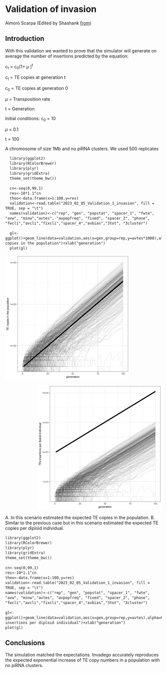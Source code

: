 Validation of invasion
================
Almorò Scarpa (Edited by Shashank [from](https://github.com/Almo96/Paramutations_TEs/blob/main/Validation/2022_08_01_Validation_1_invasion.md))

## Introduction

With this validation we wanted to prove that the simulator will generate
on average the number of insertions predicted by the equation:

c<sub>t</sub> = c<sub>0</sub>(1+ $\mu$ )<sup>t</sup>



c<sub>t</sub> = TE copies at generation t

c<sub>0</sub> = TE copies at generation 0

$\mu$  = Transposition rate

t = Generation

Initial conditions:
c<sub>0</sub> = 10

$\mu$  = 0.1

t = 100



A chromosome of size 1Mb and no piRNA clusters. We used 500 replicates


      library(ggplot2)
      library(RColorBrewer)
      library(plyr)
      library(gridExtra)
      theme_set(theme_bw())
    
      cn<-seq(0,99,1)
      res<-10*1.1^cn
      theo<-data.frame(x=1:100,y=res)
      validation<-read.table("2023_02_05_Validation_1_invasion", fill = TRUE, sep = "\t")
      names(validation)<-c("rep", "gen", "popstat", "spacer_1", "fwte", "avw", "minw","avtes", "avpopfreq", "fixed", "spacer_2", "phase", "fwcli","avcli","fixcli","spacer_4","avbias","3tot", "3cluster")
    
      gl<-ggplot()+geom_line(data=validation,aes(x=gen,group=rep,y=avtes*1000),alpha=0.15,size=0.3)+scale_y_log10()+geom_line(data=theo,aes(x=x,y=y),size=2)+theme(legend.position="none")+ylab("TE copies in the population")+xlab("generation")
      plot(gl)


<p align="center">
<p align="left">
    <img src="images/demo1a.png" width="400" height="400"
         alt="A. TE copies in the population vs Gen">
    
</p>

<p align="right">
    <img src="images/demo1b.png" width="400" height="400"
         alt="B. TEs insertions per diploid individual">
   
</p>
</p>

A. In this scenario estimated the expected TE copies in the population.
B. Similar to the previous case but in this scenario estimated the expected TE copies per diploid individual.


    library(ggplot2)
    library(RColorBrewer)
    library(plyr)
    library(gridExtra)
    theme_set(theme_bw())
    
    cn<-seq(0,99,1)
    res<-10*1.1^cn
    theo<-data.frame(x=1:100,y=res)
    validation<-read.table("2023_02_05_Validation_1_invasion", fill = TRUE, sep = "\t")
    names(validation)<-c("rep", "gen", "popstat", "spacer_1", "fwte", "avw", "minw","avtes", "avpopfreq", "fixed", "spacer_2", "phase", "fwcli","avcli","fixcli","spacer_4","avbias","3tot", "3cluster")
    
    gl<-ggplot()+geom_line(data=validation,aes(x=gen,group=rep,y=avtes),alpha=0.15,size=0.3)+scale_y_log10()+geom_line(data=theo,aes(x=x,y=y),size=2)+theme(legend.position="none")+ylab("TEs insertions per diploid individual")+xlab("generation")
    plot(gl)


## Conclusions

The simulation matched the expectations. Invadego accurately reproduces
the expected exponential increase of TE copy numbers in a population
with no piRNA clusters.
  
 
